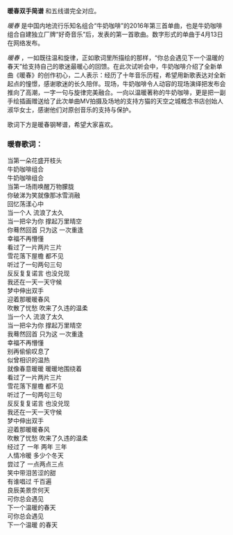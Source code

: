 

**暖春双手简谱** 和五线谱完全对应。

_暖春_
是中国内地流行乐知名组合“牛奶咖啡”的2016年第三首单曲，也是牛奶咖啡组合自建独立厂牌“好奇音乐”后，发表的第一首歌曲。数字形式的单曲于4月13日在网络发布。

_暖春_
，一如既往温和旋律，正如歌词里所描绘的那样，“你总会遇见下一个温暖的春天”给支持自己的歌迷最暖心的回馈。在此次试听会中，牛奶咖啡介绍了全新单曲《暖春》的创作初心，二人表示：经历了十年音乐历程，希望用新歌表达对全新起点的憧憬，感谢歌迷的长久陪伴。现场，牛奶咖啡令人动容的现场演绎把发布会推向了高潮，一字一句与旋律完美融合。一向以温暖著称的牛奶咖啡，更是把一副手绘插画赠送给了此次单曲MV拍摄及场地的支持方猫的天空之城概念书店创始人淑华女士，感谢他们对原创音乐的支持与保护。

歌词下方是暖春钢琴谱，希望大家喜欢。

### 暖春歌词：

当第一朵花盛开枝头  
牛奶咖啡组合  
牛奶咖啡组合  
当第一场雨唤醒万物朦胧  
你破涕为笑就像那冰雪消融  
回忆荡漾心中  
当一个人 流浪了太久  
当一把伞为你 撑起万里晴空  
你蓦然回首 只为这 一次重逢  
幸福不再懵懂  
看过了一片两片三片  
雪花落下屋檐 都不见  
听过了一句两句三句  
反反复复诺言 也没兑现  
我还在一天一天守候  
梦中伸出双手  
迎着那暖暖春风  
吹散了忧愁 吹来了久违的温柔  
当一个人 流浪了太久  
当一把伞为你 撑起万里晴空  
我蓦然回首 只为这 一次重逢  
幸福不再懵懂  
别再偷偷叹息了  
似曾相识的温热  
就像春意暖暖 暖暖地围绕着  
看过了一片两片三片  
雪花落下屋檐 都不见  
听过了一句两句三句  
反反复复诺言 也没兑现  
我还在一天一天守候  
梦中伸出双手  
迎着那暖暖春风  
吹散了忧愁 吹来了久违的温柔  
经过了 一年 两年 三年  
人情冷暖 多少个冬天  
尝过了 一点两点三点  
笑中带泪苦涩的甜  
有谁唱过 千百遍  
良辰美景奈何天  
可你总会遇见  
下一个温暖的春天  
可你总会遇见  
下一个温暖 的春天


